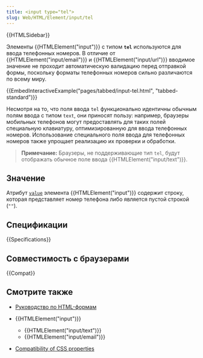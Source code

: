 ```yaml
---
title: <input type="tel">
slug: Web/HTML/Element/input/tel
---
```


{{HTMLSidebar}}

Элементы {{HTMLElement("input")}} с типом **`tel`** используются для ввода телефонных номеров. В отличие от {{HTMLElement("input/email")}} и {{HTMLElement("input/url")}} вводимое значение не проходит автоматическую валидацию перед отправкой формы, поскольку форматы телефонных номеров сильно различаются по всему миру.

{{EmbedInteractiveExample("pages/tabbed/input-tel.html", "tabbed-standard")}}

Несмотря на то, что поля ввода `tel` функционально идентичны обычным полям ввода с типом `text`, они приносят пользу: например, браузеры мобильных телефонов могут предоставлять для таких полей специальную клавиатуру, оптимизированную для ввода телефонных номеров. Использование специального поля ввода для телефонных номеров также упрощает реализацию их проверки и обработки.

> **Примечание:** Браузеры, не поддерживающие тип `tel`, будут отображать обычное поле ввода {{HTMLElement("input/text")}}.

## Значение

Атрибут [`value`](/ru/docs/Web/HTML/Element/input#value) элемента {{HTMLElement("input")}} содержит строку, которая представляет номер телефона либо является пустой строкой (`""`).

## Спецификации

{{Specifications}}

## Совместимость с браузерами

{{Compat}}

## Смотрите также

- [Руководство по HTML-формам](/ru/docs/Learn/Forms)
- {{HTMLElement("input")}}

  - {{HTMLElement("input/text")}}
  - {{HTMLElement("input/email")}}

- [Compatibility of CSS properties](/ru/docs/Learn/Forms/Property_compatibility_table_for_form_controls)
